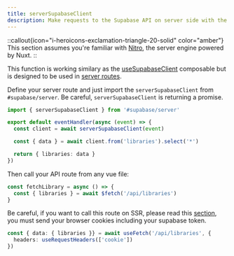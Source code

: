 ```yaml
---
title: serverSupabaseClient
description: Make requests to the Supabase API on server side with the serverSupabaseClient service
---
```



::callout{icon="i-heroicons-exclamation-triangle-20-solid" color="amber"}
 This section assumes you're familiar with [Nitro](https://v3.nuxtjs.org/guide/concepts/server-engine), the server engine powered by Nuxt.
::

This function is working similary as the [useSupabaseClient](/usage/composables/usesupabaseclient) composable but is designed to be used in [server routes](https://nuxt.com/docs/guide/directory-structure/server#server-routes).

Define your server route and just import the `serverSupabaseClient` from `#supabase/server`. Be careful,  `serverSupabaseClient` is returning a promise.

```ts [server/api/libraries.ts]
import { serverSupabaseClient } from '#supabase/server'

export default eventHandler(async (event) => {
  const client = await serverSupabaseClient(event)

  const { data } = await client.from('libraries').select('*')

  return { libraries: data }
})
```

Then call your API route from any vue file:

```ts [pages/index.vue]
const fetchLibrary = async () => {
  const { libraries } = await $fetch('/api/libraries')
}
```

Be careful, if you want to call this route on SSR, please read this [section](https://nuxt.com/docs/getting-started/data-fetching#isomorphic-fetch-and-fetch), you must send your browser cookies including your supabase token.

```ts [pages/index.vue]
const { data: { libraries }} = await useFetch('/api/libraries', {
  headers: useRequestHeaders(['cookie'])
})
```
